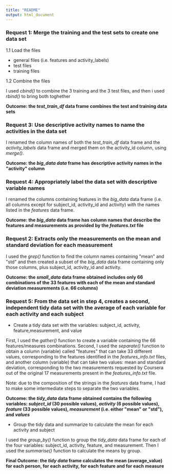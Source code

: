 ```yaml
---
title: "README"
output: html_document
---
```


### Request 1: Merge the training and the test sets to create one data set

1.1 Load the files 

* general files (i.e. features and activity_labels)
* test files
* training files

1.2 Combine the files

I used *cbind()* to combine the 3 training and the 3 test files, and then i used *rbind()* to bring both
toghether

**Outcome: the *test_train_df* data frame combines the test and training data sets**

### Request 3: Use descriptive activity names to name the activities in the data set

I renamed the column names of both the *test_train_df* data frame and the *activity_labels* data frame and merged them on the activity_id column, using *merge()*.

**Outcome: the *big_data data* frame has descriptive activity names in the "activity" column**

### Request 4: Appropriately label the data set with descriptive variable names

I  renamed the columns containing features in the *big_data* data frame (i.e. all columns except for subject_id, activity_id and activity) with the names listed in the *features* data frame. 

**Outcome: the *big_data* data frame has column names that describe the features and measurements as provided by the *features.txt* file**

### Request 2: Extracts only the measurements on the mean and standard deviation for each measurement

I used the *grep()* function to find the column names containing "mean" and "std" and then created a subset of the *big_data* data frame containing only those columns, plus subject_id, activity_id and activity. 

**Outcome: the *small_data* data frame obtained includes only 66 combinations of the 33 features with each of the mean and standard deviation measurements (i.e. 66 columns)**

### Request 5: From the data set in step 4, creates a second, independent tidy data set              with the average of each variable for each activity and each subject

* Create a tidy data set with the variables: subject_id, activity, feature,measurement, and value

First, I used the *gather()* function to create a variable containing the 66 features/measures combinations. Second, I used the *separate()* function to obtain a column (variable) called "features" that can take 33 different values, corresponding to the features identified in the *features_info.txt* files, and another column (variable) that can take two values: mean and standard deviation, corresponding to the two measurements requested by Coursera out of the original 17 measurements present in the *features_info.txt* file. 

Note: due to the composition of the strings in the *features* data frame, I had to make some intermediate steps to separate the two variables.

**Outcome: the *tidy_data* data frame obtained contains the following variables: *subject_id* (30 possible values), *activity* (6 possible values), *feature* (33 possible values), *measurement* (i.e. either "mean" or "std"), and *values***


* Group the tidy data and summarize to calculate the mean for each activity and subject

I used the *group_by()* function to group the *tidy_data* data frame for each of the four variables: subject_id, activity, feature, and measurement. Then I used the *summarise()* function to calculate the means by group.

**Final Outcome: the *tidy data* frame calculates the mean (average_value) for each person, for each activity, for each feature and for each measure**